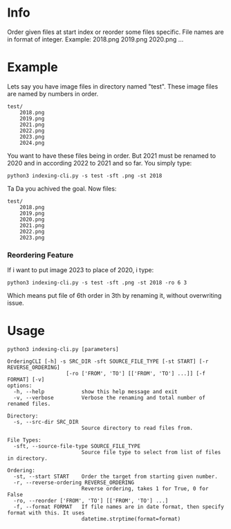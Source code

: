 # Info
Order given files at start index or reorder some files specific. File names are in format of integer.
Example: 2018.png 2019.png 2020.png ...

# Example
Lets say you have image files in directory named "test".
These image files are named by numbers in order.
```
test/
    2018.png
    2019.png
    2021.png
    2022.png
    2023.png
    2024.png
```

You want to have these files being in order. But 2021 must be renamed to 2020 and in according 2022 to 2021 and so far.
You simply type:
```
python3 indexing-cli.py -s test -sft .png -st 2018
```
Ta Da you achived the goal.
Now files:
```
test/
    2018.png
    2019.png
    2020.png
    2021.png
    2022.png
    2023.png
```

### Reordering Feature
If i want to put image 2023 to place of 2020, i type:
```
python3 indexing-cli.py -s test -sft .png -st 2018 -ro 6 3
```
Which means put file of 6th order in 3th by renaming it, without overwriting issue.

# Usage
```
python3 indexing-cli.py [parameters]
```
```
OrderingCLI [-h] -s SRC_DIR -sft SOURCE_FILE_TYPE [-st START] [-r REVERSE_ORDERING]
                   [-ro ['FROM', 'TO'] [['FROM', 'TO'] ...]] [-f FORMAT] [-v]
options:
  -h, --help            show this help message and exit
  -v, --verbose         Verbose the renaming and total number of renamed files.

Directory:
  -s, --src-dir SRC_DIR
                        Source directory to read files from.

File Types:
  -sft, --source-file-type SOURCE_FILE_TYPE
                        Source file type to select from list of files in directory.

Ordering:
  -st, --start START    Order the target from starting given number.
  -r, --reverse-ordering REVERSE_ORDERING
                        Reverse ordering, takes 1 for True, 0 for False
  -ro, --reorder ['FROM', 'TO'] [['FROM', 'TO'] ...]
  -f, --format FORMAT   If file names are in date format, then specify format with this. It uses
                        datetime.strptime(format=format)
```
